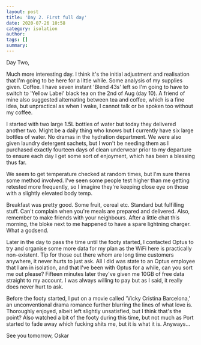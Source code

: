 ```yaml
---
layout: post
title: 'Day 2. First full day'
date: 2020-07-26 10:58
category: isolation
author: 
tags: []
summary: 
---
```


Day Two,

Much more interesting day. I think it's the initial adjustment and realisation that I'm going to be here for a little while. Some analysis of my supplies given. Coffee. I have seven instant 'Blend 43s' left so I'm going to have to switch to 'Yellow Label' black tea on the 2nd of Aug (day 10). A friend of mine also suggested alternating between tea and coffee, which is a fine idea, but unpractical as when I wake, I cannot talk or be spoken too without my coffee. 

I started with two large 1.5L bottles of water but today they delivered another two. Might be a daily thing who knows but I currently have six large bottles of water. No dramas in the hydration department. We were also given laundry detergent sachets, but I won't be needing them as I purchased exactly fourteen days of clean underwear prior to my departure to ensure each day I get some sort of enjoyment, which has been a blessing thus far.

We seem to get temperature checked at random times, but I'm sure theres some method involved. I've seen some people test higher than me getting retested more frequently, so I imagine they're keeping close eye on those with a slightly elevated body temp.

Breakfast was pretty good. Some fruit, cereal etc. Standard but fulfilling stuff. Can't complain when you're meals are prepared and delivered. Also, remember to make friends with your neighbours. After a little chat this morning, the bloke next to me happened to have a spare lightning charger. What a godsend.

Later in the day to pass the time until the footy started, I contacted Optus to try and organise some more data for my plan as the WiFi here is practically non-existent. Tip for those out there whom are long time customers anywhere, it never hurts to just ask. All I did was state to an Optus employee that I am in isolation, and that I've been with Optus for a while, can you sort me out please? Fifteen minutes later they've given me 10GB of free data straight to my account. I was always willing to pay but as I said, it really does never hurt to ask.

Before the footy started, I put on a movie called 'Vicky Cristina Barcelona,' an unconventional drama romance further blurring the lines of what love is. Thoroughly enjoyed, albeit left slightly unsatisfied, but I think that's the point? Also watched a bit of the footy during this time, but not much as Port started to fade away which fucking shits me, but it is what it is. Anyways...

See you tomorrow,
Oskar
